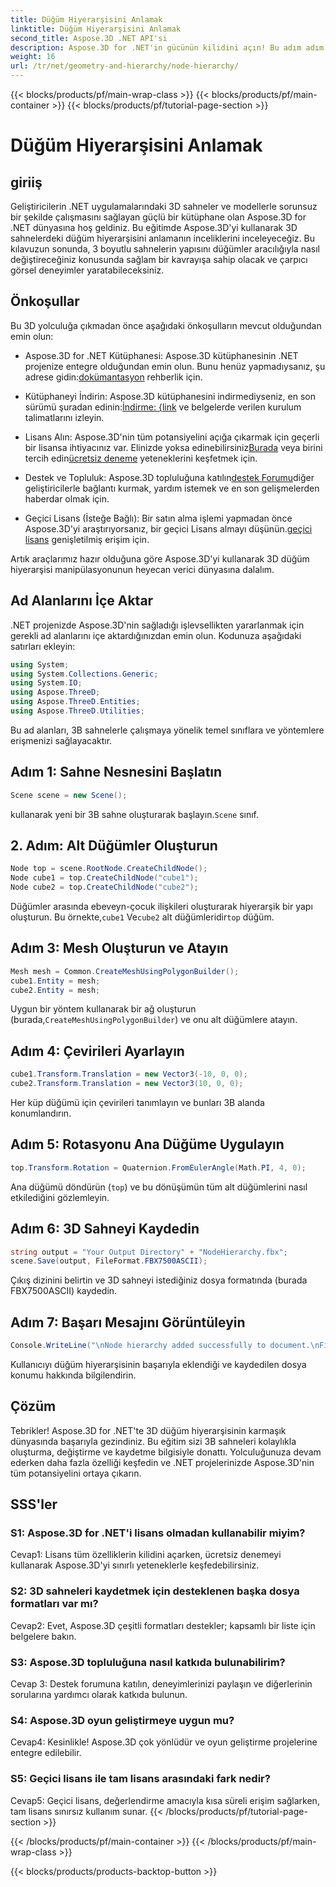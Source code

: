 ```yaml
---
title: Düğüm Hiyerarşisini Anlamak
linktitle: Düğüm Hiyerarşisini Anlamak
second_title: Aspose.3D .NET API'si
description: Aspose.3D for .NET'in gücünün kilidini açın! Bu adım adım kılavuzla düğüm hiyerarşisi manipülasyonuna dalın. Çarpıcı 3D sahneleri zahmetsizce oluşturun.
weight: 16
url: /tr/net/geometry-and-hierarchy/node-hierarchy/
---
```


{{< blocks/products/pf/main-wrap-class >}}
{{< blocks/products/pf/main-container >}}
{{< blocks/products/pf/tutorial-page-section >}}

# Düğüm Hiyerarşisini Anlamak

## giriiş

Geliştiricilerin .NET uygulamalarındaki 3D sahneler ve modellerle sorunsuz bir şekilde çalışmasını sağlayan güçlü bir kütüphane olan Aspose.3D for .NET dünyasına hoş geldiniz. Bu eğitimde Aspose.3D'yi kullanarak 3D sahnelerdeki düğüm hiyerarşisini anlamanın inceliklerini inceleyeceğiz. Bu kılavuzun sonunda, 3 boyutlu sahnelerin yapısını düğümler aracılığıyla nasıl değiştireceğiniz konusunda sağlam bir kavrayışa sahip olacak ve çarpıcı görsel deneyimler yaratabileceksiniz.

## Önkoşullar

Bu 3D yolculuğa çıkmadan önce aşağıdaki önkoşulların mevcut olduğundan emin olun:

-  Aspose.3D for .NET Kütüphanesi: Aspose.3D kütüphanesinin .NET projenize entegre olduğundan emin olun. Bunu henüz yapmadıysanız, şu adrese gidin:[dokümantasyon](https://reference.aspose.com/3d/net/) rehberlik için.

-  Kütüphaneyi İndirin: Aspose.3D kütüphanesini indirmediyseniz, en son sürümü şuradan edinin:[İndirme: {link](https://releases.aspose.com/3d/net/) ve belgelerde verilen kurulum talimatlarını izleyin.

-  Lisans Alın: Aspose.3D'nin tüm potansiyelini açığa çıkarmak için geçerli bir lisansa ihtiyacınız var. Elinizde yoksa edinebilirsiniz[Burada](https://purchase.aspose.com/buy) veya birini tercih edin[ücretsiz deneme](https://releases.aspose.com/) yeteneklerini keşfetmek için.

-  Destek ve Topluluk: Aspose.3D topluluğuna katılın[destek Forumu](https://forum.aspose.com/c/3d/18)diğer geliştiricilerle bağlantı kurmak, yardım istemek ve en son gelişmelerden haberdar olmak için.

-  Geçici Lisans (İsteğe Bağlı): Bir satın alma işlemi yapmadan önce Aspose.3D'yi araştırıyorsanız, bir geçici Lisans almayı düşünün.[geçici lisans](https://purchase.aspose.com/temporary-license/) genişletilmiş erişim için.

Artık araçlarımız hazır olduğuna göre Aspose.3D'yi kullanarak 3D düğüm hiyerarşisi manipülasyonunun heyecan verici dünyasına dalalım.

## Ad Alanlarını İçe Aktar

.NET projenizde Aspose.3D'nin sağladığı işlevsellikten yararlanmak için gerekli ad alanlarını içe aktardığınızdan emin olun. Kodunuza aşağıdaki satırları ekleyin:

```csharp
using System;
using System.Collections.Generic;
using System.IO;
using Aspose.ThreeD;
using Aspose.ThreeD.Entities;
using Aspose.ThreeD.Utilities;
```

Bu ad alanları, 3B sahnelerle çalışmaya yönelik temel sınıflara ve yöntemlere erişmenizi sağlayacaktır.

## Adım 1: Sahne Nesnesini Başlatın

```csharp
Scene scene = new Scene();
```

 kullanarak yeni bir 3B sahne oluşturarak başlayın.`Scene` sınıf.

## 2. Adım: Alt Düğümler Oluşturun

```csharp
Node top = scene.RootNode.CreateChildNode();
Node cube1 = top.CreateChildNode("cube1");
Node cube2 = top.CreateChildNode("cube2");
```

 Düğümler arasında ebeveyn-çocuk ilişkileri oluşturarak hiyerarşik bir yapı oluşturun. Bu örnekte,`cube1` Ve`cube2` alt düğümleridir`top` düğüm.

## Adım 3: Mesh Oluşturun ve Atayın

```csharp
Mesh mesh = Common.CreateMeshUsingPolygonBuilder();
cube1.Entity = mesh;
cube2.Entity = mesh;
```

 Uygun bir yöntem kullanarak bir ağ oluşturun (burada,`CreateMeshUsingPolygonBuilder`) ve onu alt düğümlere atayın.

## Adım 4: Çevirileri Ayarlayın

```csharp
cube1.Transform.Translation = new Vector3(-10, 0, 0);
cube2.Transform.Translation = new Vector3(10, 0, 0);
```

Her küp düğümü için çevirileri tanımlayın ve bunları 3B alanda konumlandırın.

## Adım 5: Rotasyonu Ana Düğüme Uygulayın

```csharp
top.Transform.Rotation = Quaternion.FromEulerAngle(Math.PI, 4, 0);
```

Ana düğümü döndürün (`top`) ve bu dönüşümün tüm alt düğümlerini nasıl etkilediğini gözlemleyin.

## Adım 6: 3D Sahneyi Kaydedin

```csharp
string output = "Your Output Directory" + "NodeHierarchy.fbx";
scene.Save(output, FileFormat.FBX7500ASCII);
```

Çıkış dizinini belirtin ve 3D sahneyi istediğiniz dosya formatında (burada FBX7500ASCII) kaydedin.

## Adım 7: Başarı Mesajını Görüntüleyin

```csharp
Console.WriteLine("\nNode hierarchy added successfully to document.\nFile saved at " + output);
```

Kullanıcıyı düğüm hiyerarşisinin başarıyla eklendiği ve kaydedilen dosya konumu hakkında bilgilendirin.

## Çözüm

Tebrikler! Aspose.3D for .NET'te 3D düğüm hiyerarşisinin karmaşık dünyasında başarıyla gezindiniz. Bu eğitim sizi 3B sahneleri kolaylıkla oluşturma, değiştirme ve kaydetme bilgisiyle donattı. Yolculuğunuza devam ederken daha fazla özelliği keşfedin ve .NET projelerinizde Aspose.3D'nin tüm potansiyelini ortaya çıkarın.

## SSS'ler

### S1: Aspose.3D for .NET'i lisans olmadan kullanabilir miyim?

Cevap1: Lisans tüm özelliklerin kilidini açarken, ücretsiz denemeyi kullanarak Aspose.3D'yi sınırlı yeteneklerle keşfedebilirsiniz.

### S2: 3D sahneleri kaydetmek için desteklenen başka dosya formatları var mı?

Cevap2: Evet, Aspose.3D çeşitli formatları destekler; kapsamlı bir liste için belgelere bakın.

### S3: Aspose.3D topluluğuna nasıl katkıda bulunabilirim?

Cevap 3: Destek forumuna katılın, deneyimlerinizi paylaşın ve diğerlerinin sorularına yardımcı olarak katkıda bulunun.

### S4: Aspose.3D oyun geliştirmeye uygun mu?

Cevap4: Kesinlikle! Aspose.3D çok yönlüdür ve oyun geliştirme projelerine entegre edilebilir.

### S5: Geçici lisans ile tam lisans arasındaki fark nedir?

Cevap5: Geçici lisans, değerlendirme amacıyla kısa süreli erişim sağlarken, tam lisans sınırsız kullanım sunar.
{{< /blocks/products/pf/tutorial-page-section >}}

{{< /blocks/products/pf/main-container >}}
{{< /blocks/products/pf/main-wrap-class >}}

{{< blocks/products/products-backtop-button >}}
